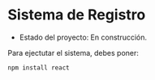 <h1>Sistema de Registro</h1>

- Estado del proyecto: En construcción.

Para ejectutar el sistema, debes poner:

```npm install react```
